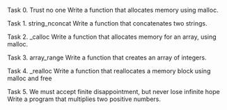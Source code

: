 Task 0. Trust no one
	Write a function that allocates memory using malloc.

Task 1. string_nconcat
	Write a function that concatenates two strings.

Task 2. _calloc
	Write a function that allocates memory for an array, using malloc.

Task 3. array_range
	Write a function that creates an array of integers.

Task 4. _realloc
	Write a function that reallocates a memory block using malloc and free

Task 5. We must accept finite disappointment, but never lose infinite hope
	Write a program that multiplies two positive numbers.
